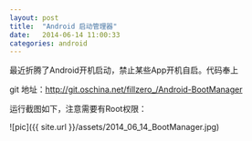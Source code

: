 ```yaml
---
layout: post
title:  "Android 启动管理器"
date:   2014-06-14 11:00:33
categories: android
---
```


最近折腾了Android开机启动，禁止某些App开机自启。代码奉上

git 地址：<a href="http://git.oschina.net/fillzero_/Android-BootManager">http://git.oschina.net/fillzero_/Android-BootManager</a>

运行截图如下，注意需要有Root权限：


![pic]({{ site.url }}/assets/2014_06_14_BootManager.jpg)
